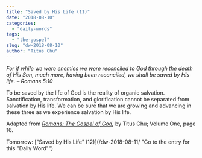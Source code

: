 ```yaml
---
title: "Saved by His Life (11)"
date: "2018-08-10"
categories: 
  - "daily-words"
tags: 
  - "the-gospel"
slug: "dw-2018-08-10"
author: "Titus Chu"
---
```


_For if while we were enemies we were reconciled to God through the death of His Son, much more, having been reconciled, we shall be saved by His life._ _– Romans 5:10_

To be saved by the life of God is the reality of organic salvation. Sanctification, transformation, and glorification cannot be separated from salvation by His life. We can be sure that we are growing and advancing in these three as we experience salvation by His life.

Adapted from _[Romans: The Gospel of God](/book-romans/ "Go to the listing for this book"),_ by Titus Chu; Volume One, page 16.

Tomorrow: [“Saved by His Life” (12)](/dw-2018-08-11/ "Go to the entry for this "Daily Word"")
